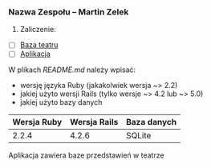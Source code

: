 ### Nazwa Zespołu – Martin Zelek

1. Zaliczenie:
 - [ ] [Baza teatru]()
 - [ ] [Aplikacja](https://teatr-martin123154.c9users.io/)

W plikach _README.md_ należy wpisać:

* wersję języka Ruby (jakakolwiek wersja ~> 2.2)
* jakiej użyto wersji Rails (tylko wersje ~> 4.2 lub ~> 5.0)
* jakiej użyto bazy danych

|Wersja Ruby|Wersja Rails|Baza danych|
|---|---|---|
|2.2.4|4.2.6|SQLite|

Aplikacja zawiera baze przedstawień w teatrze
